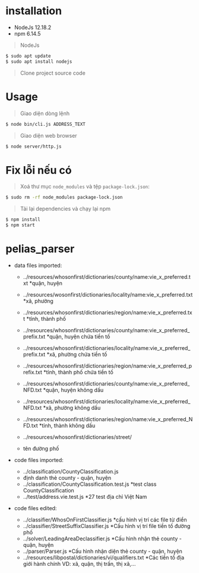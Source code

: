 # installation
* NodeJs 12.18.2
* npm 6.14.5
> NodeJs
```bash
$ sudo apt update
$ sudo apt install nodejs
```
> Clone project source code
# Usage
> Giao diện dòng lệnh
```bash
$ node bin/cli.js ADDRESS_TEXT
```
> Giao diện web browser
```bash
$ node server/http.js
```
# Fix lỗi nếu có
> Xoá thư mục ```node_modules``` và tệp ```package-lock.json```:
```bash
$ sudo rm -rf node_modules package-lock.json
```
> Tải lại dependencies và chạy lại npm
```bash
$ npm install
$ npm start
```

# pelias_parser

- data files imported:
    - ../resources/whosonfirst/dictionaries/county/name:vie_x_preferred.txt
	*quận, huyện
    - ../resources/wosonfirst/dictionaries/locality/name:vie_x_preferred.txt
	*xã, phường
    - ../resources/whosonfirst/dictionaries/region/name:vie_x_preferred.txt
	*tỉnh, thành phố

    - ../resources/whosonfirst/dictionaries/county/name:vie_x_preferred_prefix.txt
	*quận, huyện chứa tiền tố
    - ../resources/whosonfirst/dictionaries/locality/name:vie_x_preferred_prefix.txt
	*xã, phường chứa tiền tố
    - ../resources/whosonfirst/dictionaries/region/name:vie_x_preferred_prefix.txt
	*tỉnh, thành phố chứa tiền tố
    
    - ../resources/whosonfirst/dictionaries/county/name:vie_x_preferred_NFD.txt
	*quận, huyện không dấu
    - ../resources/whosonfirst/dictionaries/locality/name:vie_x_preferred_NFD.txt
	*xã, phường không dấu
    - ../resources/whosonfirst/dictionaries/region/name:vie_x_preferred_NFD.txt
	*tỉnh, thành không dấu

    - ../resources/whosonfirst/dictionaries/street/
	* tên đường phố

- code files imported:
    - ../classification/CountyClassification.js
	* định danh thẻ county - quận, huyện
    - ../classification/CountyClassification.test.js
	*test class CountyClassification
    - ../test/address.vie.test.js
	*27 test địa chỉ Việt Nam

- code files edited:
    - ../classifier/WhosOnFirstClassifier.js
	*cấu hình vị trí các file từ điển
    - ../classifier/StreetSuffixClassifier.js
	*Cấu hình vị trí file tiền tố đường phố
    - ../solver/LeadingAreaDeclassifier.js
	*Cấu hình nhận thẻ county - quận, huyện
    - ../parser/Parser.js
	*Cấu hình nhận diện thẻ county - quận, huyện
    - ../resources/libpostal/dictionaries/vi/qualifiers.txt
	*Các tiền tố địa giới hành chính VD: xã, quận, thị trấn, thị xã,...
